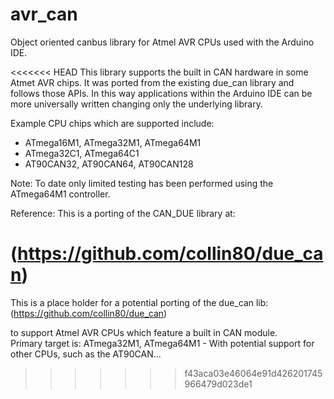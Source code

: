 # avr_can
Object oriented canbus library for Atmel AVR CPUs used with the Arduino IDE.


<<<<<<< HEAD
This library supports the built in CAN hardware in some Atmet AVR chips.  It was ported from the existing due_can library and follows those APIs.  In this way applications within the Arduino IDE can be more universally written changing only the underlying library.

Example CPU chips which are supported include:
* ATmega16M1, ATmega32M1, ATmega64M1
* ATmega32C1, ATmega64C1
* AT90CAN32, AT90CAN64, AT90CAN128

Note:  To date only limited testing has been performed using the ATmega64M1 controller.

Reference:  This is a porting of the CAN_DUE library at: 

  (https://github.com/collin80/due_can)
=======
This is a place holder for a potential porting of the due_can lib:
  (https://github.com/collin80/due_can)
  
  to support Atmel AVR CPUs which feature a built in CAN module.  
  Primary target is: ATmega32M1, ATmega64M1 -  With potential support for other CPUs, such as the AT90CAN...
  
  
>>>>>>> f43aca03e46064e91d426201745966479d023de1
